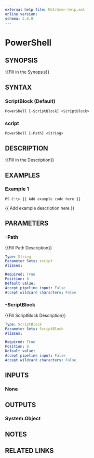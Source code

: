 ```yaml
---
external help file: Watchmen-help.xml
online version: 
schema: 2.0.0
---
```


# PowerShell
## SYNOPSIS
{{Fill in the Synopsis}}

## SYNTAX

### ScriptBlock (Default)
```
PowerShell [-ScriptBlock] <ScriptBlock>
```

### script
```
PowerShell [-Path] <String>
```

## DESCRIPTION
{{Fill in the Description}}

## EXAMPLES

### Example 1
```
PS C:\> {{ Add example code here }}
```

{{ Add example description here }}

## PARAMETERS

### -Path
{{Fill Path Description}}

```yaml
Type: String
Parameter Sets: script
Aliases: 

Required: True
Position: 0
Default value: 
Accept pipeline input: False
Accept wildcard characters: False
```

### -ScriptBlock
{{Fill ScriptBlock Description}}

```yaml
Type: ScriptBlock
Parameter Sets: ScriptBlock
Aliases: 

Required: True
Position: 0
Default value: 
Accept pipeline input: False
Accept wildcard characters: False
```

## INPUTS

### None


## OUTPUTS

### System.Object

## NOTES

## RELATED LINKS

